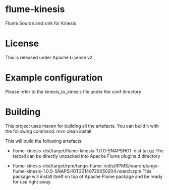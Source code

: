 flume-kinesis
===========

Flume Source and sink for Kinesis

License
===========

This is released under Apache License v2


Example configuration
===========

Please refer to the kinesis_to_kinesis file under the conf directory


Building
===========

This project uses maven for building all the artefacts.
You can build it with the following command:
    mvn clean install

This will build the following artefacts:

* flume-kinesis-dist/target/flume-kinesis-1.0.0-SNAPSHOT-dist.tar.gz
  The tarball can be directly unpacked into Apache Flume plugins.d directory

* flume-kinesis-dist/target/rpm/tango-flume-redis/RPMS/noarch/tango-flume-kinesis-1.0.0-SNAPSHOT20140729050204.noarch.rpm
  This package will install itself on top of Apache Flume package and be ready for use right away.

